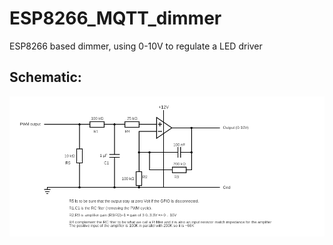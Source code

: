 # ESP8266_MQTT_dimmer
ESP8266 based dimmer, using 0-10V to regulate a LED driver

## Schematic:
![schematic of PWM to analog 0-10V signal](https://raw.githubusercontent.com/SupremeC/ESP8266_MQTT_dimmer/master/circuit.png)
